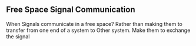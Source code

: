 ## Free Space Signal Communication

When Signals communicate in a free space? Rather than making them to transfer from one end of a system to Other system. Make them to exchange the signal 